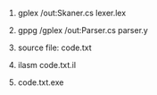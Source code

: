 
1. gplex /out:Skaner.cs lexer.lex
2. gppg /gplex /out:Parser.cs parser.y

3. source file: code.txt
4. ilasm code.txt.il
5. code.txt.exe
